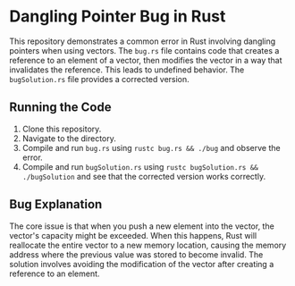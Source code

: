 # Dangling Pointer Bug in Rust

This repository demonstrates a common error in Rust involving dangling pointers when using vectors.  The `bug.rs` file contains code that creates a reference to an element of a vector, then modifies the vector in a way that invalidates the reference. This leads to undefined behavior. The `bugSolution.rs` file provides a corrected version.

## Running the Code

1. Clone this repository.
2. Navigate to the directory.
3. Compile and run `bug.rs` using `rustc bug.rs && ./bug` and observe the error. 
4. Compile and run `bugSolution.rs` using `rustc bugSolution.rs && ./bugSolution` and see that the corrected version works correctly.

## Bug Explanation

The core issue is that when you push a new element into the vector, the vector's capacity might be exceeded. When this happens, Rust will reallocate the entire vector to a new memory location, causing the memory address where the previous value was stored to become invalid. The solution involves avoiding the modification of the vector after creating a reference to an element.